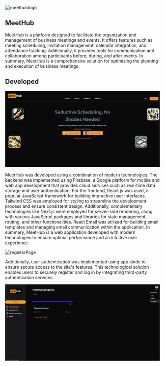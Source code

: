 
![meethublogo](https://raw.githubusercontent.com/SrCidm/MeetHub-Meeting-page/230eb1831a16b103960f83cfd388bda7f4cae93f/public/meethub.svg)
## MeetHub

MeetHub is a platform designed to facilitate the organization and management of business meetings and events. It offers features such as meeting scheduling, invitation management, calendar integration, and attendance tracking. Additionally, it provides tools for communication and collaboration among participants before, during, and after events. In summary, MeetHub is a comprehensive solution for optimizing the planning and execution of business meetings.

## Developed

![loginPage](https://github.com/SrCidm/MeetHub-Meeting-page/blob/main/public/screenshot(2).png?raw=true)

MeetHub was developed using a combination of modern technologies. The backend was implemented using Firebase, a Google platform for mobile and web app development that provides cloud services such as real-time data storage and user authentication. For the frontend, React.js was used, a popular JavaScript framework for building interactive user interfaces. Tailwind CSS was employed for styling to streamline the development process and ensure consistent design. Additionally, complementary technologies like Next.js were employed for server-side rendering, along with various JavaScript packages and libraries for state management, routing, and other functionalities. React Email was utilized for building email templates and managing email communication within the application. In summary, MeetHub is a web application developed with modern technologies to ensure optimal performance and an intuitive user experience.

![registerPage](https://github.com/SrCidm/MeetHub-Meeting-page/assets/160346195/4ddc044d-0bb4-431c-a7d0-1d3f738cc99c)

Additionally, user authentication was implemented using app.kinde to ensure secure access to the site's features. This technological solution enables users to securely register and log in by integrating third-party authentication services.


![homePage](https://github.com/SrCidm/MeetHub-Meeting-page/blob/main/public/screenshot(3).png?raw=true)



